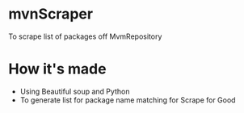 # mvnScraper
To scrape list of packages off MvmRepository

# How it's made
* Using Beautiful soup and Python
* To generate list for package name matching for Scrape for Good
